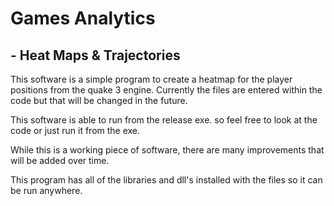 # Games Analytics
## - Heat Maps & Trajectories

This software is a simple program to create a heatmap for the player positions from the quake 3 engine. 
Currently the files are entered within the code but that will be changed in the future.

This software is able to run from the release exe. so feel free to look at the code or just run it from the exe.

While this is a working piece of software, there are many improvements that will be added over time.

This program has all of the libraries and dll's installed with the files so it can be run anywhere.
